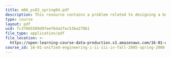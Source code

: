 ```yaml
---
title: m06_ps02_spring04.pdf
description: This resource contains a problem related to designing a beam-like structure.
type: course
layout: pdf
uid: fc37665509d9feef6da2fec53be270b1
file_type: application/pdf
file_location: >-
  https://open-learning-course-data-production.s3.amazonaws.com/16-01-unified-engineering-i-ii-iii-iv-fall-2005-spring-2006/fc37665509d9feef6da2fec53be270b1_m06_ps02_spring04.pdf
course_id: 16-01-unified-engineering-i-ii-iii-iv-fall-2005-spring-2006
---
```

